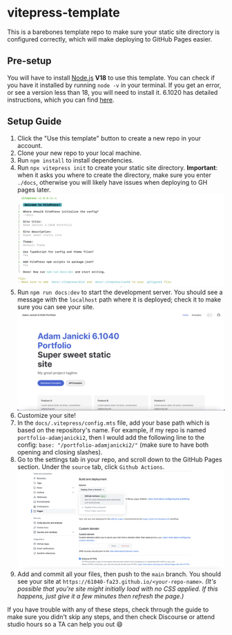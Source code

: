 # vitepress-template

This is a barebones template repo to make sure your static site directory is configured correctly, which will make deploying to GitHub Pages easier.

## Pre-setup

You will have to install [Node.js](https://nodejs.org/en/) **V18** to use this template. You can check if you have it installed by running `node -v` in your terminal. If you get an error, or see a version less than 18, you will need to install it. 6.1020 has detailed instructions, which you can find [here](https://web.mit.edu/6.031/www/sp22/getting-started/#11_install_node).

## Setup Guide

1. Click the "Use this template" button to create a new repo in your account.
2. Clone your new repo to your local machine.
3. Run `npm install` to install dependencies.
4. Run `npx vitepress init` to create your static site directory. **Important**: when it asks you where to create the directory, make sure you enter `./docs`, otherwise you will likely have issues when deploying to GH pages later.
   ![Init command](/npx-vitepress.png)
5. Run `npm run docs:dev` to start the development server. You should see a message with the `localhost` path where it is deployed; check it to make sure you can see your site.
   ![Sample site](/sample-site.png)
6. Customize your site!
7. In the `docs/.vitepress/config.mts` file, add your base path which is based on the repository's name. For example, if my repo is named `portfolio-adamjanicki2`, then I would add the following line to the config: `base: "/portfolio-adamjanicki2/"` (make sure to have both opening and closing slashes).
8. Go to the settings tab in your repo, and scroll down to the GitHub Pages section. Under the `source` tab, click `Github Actions`.
   ![Actions config](/gh-actions.png)
9. Add and commit all your files, then push to the `main` branch. You should see your site at `https://61040-fa23.github.io/<your-repo-name>`. _(It's possible that you're site might initially load with no CSS applied. If this happens, just give it a few minutes then refresh the page.)_

If you have trouble with any of these steps, check through the guide to make sure you didn't skip any steps, and then check Discourse or attend studio hours so a TA can help you out :smile:
